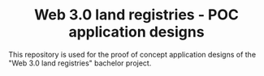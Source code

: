 <h1 align="center">Web 3.0 land registries - POC application designs</h1>

This repository is used for the proof of concept application designs of the "Web 3.0 land registries" bachelor project.
